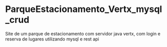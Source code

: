# ParqueEstacionamento_Vertx_mysql_crud
Site de um parque de estacionamento com servidor java vertx, com login e reserva de lugares utilizando mysql e rest api

